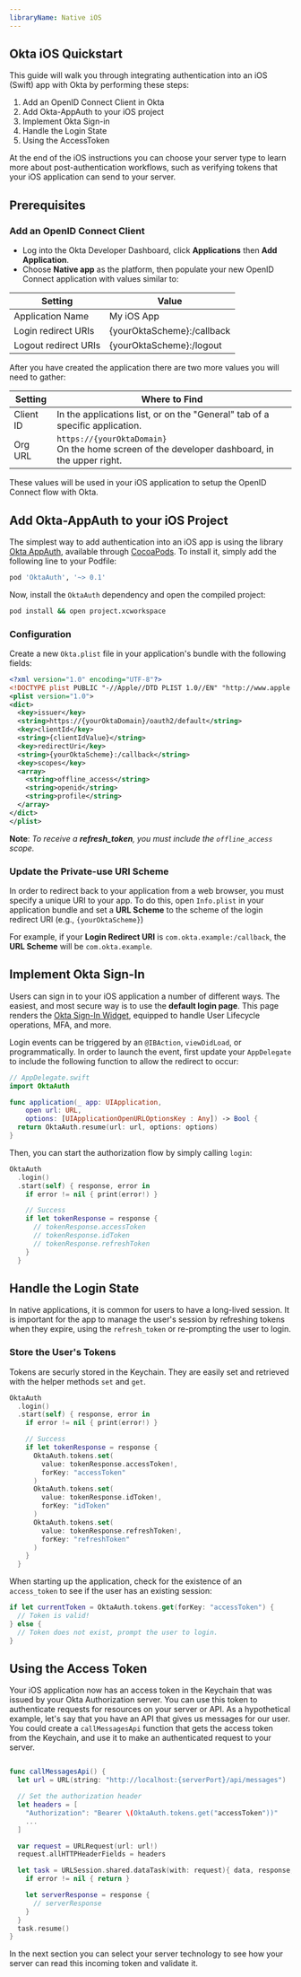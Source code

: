 ```yaml
---
libraryName: Native iOS
---
```


## Okta iOS Quickstart

This guide will walk you through integrating authentication into an iOS (Swift) app with Okta by performing these steps:

1. Add an OpenID Connect Client in Okta
2. Add Okta-AppAuth to your iOS project
3. Implement Okta Sign-in
4. Handle the Login State
5. Using the AccessToken

At the end of the iOS instructions you can choose your server type to learn more about post-authentication workflows, such as verifying tokens that your iOS application can send to your server.

## Prerequisites

### Add an OpenID Connect Client
* Log into the Okta Developer Dashboard, click **Applications** then **Add Application**.
* Choose **Native app** as the platform, then populate your new OpenID Connect application with values similar to:

| Setting              | Value                                               |
| -------------------  | --------------------------------------------------- |
| Application Name     | My iOS App                                          |
| Login redirect URIs  | {yourOktaScheme}:/callback                          |
| Logout redirect URIs | {yourOktaScheme}:/logout                            |

After you have created the application there are two more values you will need to gather:

| Setting       | Where to Find                                                                                                                       |
| ------------- | ------------------------------------------------------------------------------                                                      |
| Client ID     | In the applications list, or on the "General" tab of a specific application.                                                        |
| Org URL       | <span class="is-signed-in">`https://{yourOktaDomain}` <br></span>On the home screen of the developer dashboard, in the upper right. |


These values will be used in your iOS application to setup the OpenID Connect flow with Okta.

## Add Okta-AppAuth to your iOS Project
The simplest way to add authentication into an iOS app is using the library [Okta AppAuth](http://cocoapods.org/pods/OktaAuth), available through [CocoaPods](http://cocoapods.org). To install it, simply add the following line to your Podfile:

```ruby
pod 'OktaAuth', '~> 0.1'
```

Now, install the `OktaAuth` dependency and open the compiled project:
```bash
pod install && open project.xcworkspace
```

### Configuration
Create a new `Okta.plist` file in your application's bundle with the following fields:
<DomainAdminWarning />

```xml
<?xml version="1.0" encoding="UTF-8"?>
<!DOCTYPE plist PUBLIC "-//Apple//DTD PLIST 1.0//EN" "http://www.apple.com/DTDs/PropertyList-1.0.dtd">
<plist version="1.0">
<dict>
  <key>issuer</key>
  <string>https://{yourOktaDomain}/oauth2/default</string>
  <key>clientId</key>
  <string>{clientIdValue}</string>
  <key>redirectUri</key>
  <string>{yourOktaScheme}:/callback</string>
  <key>scopes</key>
  <array>
	<string>offline_access</string>
	<string>openid</string>
	<string>profile</string>
  </array>
</dict>
</plist>
```
**Note**: *To receive a **refresh_token**, you must include the `offline_access` scope.*

### Update the Private-use URI Scheme
In order to redirect back to your application from a web browser, you must specify a unique URI to your app. To do this, open `Info.plist` in your application bundle and set a **URL Scheme** to the scheme of the login redirect URI (e.g., `{yourOktaScheme}`)

For example, if your **Login Redirect URI** is `com.okta.example:/callback`, the **URL Scheme** will be `com.okta.example`.

## Implement Okta Sign-In
Users can sign in to your iOS application a number of different ways.
The easiest, and most secure way is to use the **default login page**. This page renders the [Okta Sign-In Widget](/code/javascript/okta_sign-in_widget), equipped to handle User Lifecycle operations, MFA, and more.

Login events can be triggered by an `@IBAction`, `viewDidLoad`, or programmatically. In order to launch the event, first update your `AppDelegate` to include the following function to allow the redirect to occur:

```swift
// AppDelegate.swift
import OktaAuth

func application(_ app: UIApplication,
    open url: URL,
    options: [UIApplicationOpenURLOptionsKey : Any]) -> Bool {
  return OktaAuth.resume(url: url, options: options)
}
```

Then, you can start the authorization flow by simply calling `login`:
```swift
OktaAuth
  .login()
  .start(self) { response, error in
    if error != nil { print(error!) }

    // Success
    if let tokenResponse = response {
      // tokenResponse.accessToken
      // tokenResponse.idToken
      // tokenResponse.refreshToken
    }
  }
```

## Handle the Login State
In native applications, it is common for users to have a long-lived session. It is important for the app to manage the user's session by refreshing tokens when they expire, using the `refresh_token` or re-prompting the user to login.

### Store the User's Tokens
Tokens are securly stored in the Keychain. They are easily set and retrieved with the helper methods `set` and `get`.
```swift
OktaAuth
  .login()
  .start(self) { response, error in
    if error != nil { print(error!) }

    // Success
    if let tokenResponse = response {
      OktaAuth.tokens.set(
        value: tokenResponse.accessToken!,
        forKey: "accessToken"
      )
      OktaAuth.tokens.set(
        value: tokenResponse.idToken!,
        forKey: "idToken"
      )
      OktaAuth.tokens.set(
        value: tokenResponse.refreshToken!,
        forKey: "refreshToken"
      )
    }
  }
```

When starting up the application, check for the existence of an `access_token` to see if the user has an existing session:

```swift
if let currentToken = OktaAuth.tokens.get(forKey: "accessToken") {
  // Token is valid!
} else {
  // Token does not exist, prompt the user to login.
}
```

## Using the Access Token

Your iOS application now has an access token in the Keychain that was issued by your Okta Authorization server. You can use this token to authenticate requests for resources on your server or API. As a hypothetical example, let's say that you have an API that gives us messages for our user.  You could create a `callMessagesApi` function that gets the access token from the Keychain, and use it to make an authenticated request to your server.

```swift

func callMessagesApi() {
  let url = URL(string: "http://localhost:{serverPort}/api/messages")

  // Set the authorization header
  let headers = [
    "Authorization": "Bearer \(OktaAuth.tokens.get("accessToken"))"
    ...
  ]

  var request = URLRequest(url: url!)
  request.allHTTPHeaderFields = headers

  let task = URLSession.shared.dataTask(with: request){ data, response, error in
    if error != nil { return }

    let serverResponse = response {
      // serverResponse
    }
  }
  task.resume()
}
```

In the next section you can select your server technology to see how your server can read this incoming token and validate it.
